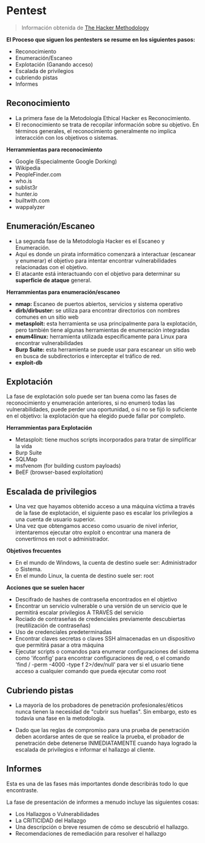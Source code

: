 # Pentest 
> Información  obtenida de [The Hacker Methodology](https://tryhackme.com/room/hackermethodology)

**El Proceso que siguen los pentesters se resume en los siguientes pasos:**
- Reconocimiento 
- Enumeración/Escaneo 
- Explotación (Ganando acceso)
- Escalada de privilegios 
- cubriendo pistas 
- Informes


## Reconocimiento
- La primera fase de la Metodología Ethical Hacker es Reconocimiento. 
- El reconocimiento se trata de recopilar información sobre su objetivo. En términos generales, el reconocimiento generalmente no implica interacción con los objetivos o sistemas.

**Herrammientas para reconocimiento**
- Google (Especialmente Google Dorking)
- Wikipedia
- PeopleFinder.com
- who.is
- sublist3r
- hunter.io
- builtwith.com
- wappalyzer

## Enumeración/Escaneo
- La segunda fase de la Metodología Hacker es el Escaneo y Enumeración. 
- Aquí es donde un pirata informático comenzará a interactuar (escanear y enumerar) el objetivo para intentar encontrar vulnerabilidades relacionadas con el objetivo.
- El atacante está interactuando con el objetivo para determinar su **superficie de ataque** general.

**Herrammientas para enumeración/escaneo**
- **nmap:** Escaneo de puertos abiertos, servicios y sistema operativo
- **dirb/dirbuster:** se utiliza para encontrar directorios con nombres comunes en un sitio web
- **metasploit:** esta herramienta se usa principalmente para la explotación, pero también tiene algunas herramientas de enumeración integradas
- **enum4linux:** herramienta utilizada específicamente para Linux para encontrar vulnerabilidades
- **Burp Suite:** esta herramienta se puede usar para escanear un sitio web en busca de subdirectorios e interceptar el tráfico de red.
- **exploit-db**

## Explotación
La fase de explotación solo puede ser tan buena como las fases de reconocimiento y enumeración anteriores, si no enumeró todas las vulnerabilidades, puede perder una oportunidad, o si no se fijó lo suficiente en el objetivo: la explotación que ha elegido puede fallar por completo.

**Herrammientas para Explotación**
- Metasploit: tiene muchos scripts incorporados para tratar de simplificar la vida
- Burp Suite
- SQLMap
- msfvenom (for building custom payloads)
- BeEF (browser-based exploitation)

## Escalada de privilegios 
- Una vez que hayamos obtenido acceso a una máquina víctima a través de la fase de explotación, el siguiente paso es escalar los privilegios a una cuenta de usuario superior.
- Una vez que obtengamos acceso como usuario de nivel inferior, intentaremos ejecutar otro exploit o encontrar una manera de convertirnos en root o administrador.

**Objetivos frecuentes**
- En el mundo de Windows, la cuenta de destino suele ser: Administrador o Sistema. 
- En el mundo Linux, la cuenta de destino suele ser: root

**Acciones que se suelen hacer**
- Descifrado de hashes de contraseña encontrados en el objetivo 
- Encontrar un servicio vulnerable o una versión de un servicio que le permitirá escalar privilegios A TRAVÉS del servicio 
- Rociado de contraseñas de credenciales previamente descubiertas (reutilización de contraseñas) 
- Uso de credenciales predeterminadas 
- Encontrar claves secretas o claves SSH almacenadas en un dispositivo que permitirá pasar a otra máquina 
- Ejecutar scripts o comandos para enumerar configuraciones del sistema como 'ifconfig' para encontrar configuraciones de red, o el comando 'find / -perm -4000 -type f 2>/dev/null' para ver si el usuario tiene acceso a cualquier comando que pueda ejecutar como root

## Cubriendo pistas
- La mayoría de los probadores de penetración profesionales/éticos nunca tienen la necesidad de "cubrir sus huellas". Sin embargo, esto es todavía una fase en la metodología.

- Dado que las reglas de compromiso para una prueba de penetración deben acordarse antes de que se realice la prueba, el probador de penetración debe detenerse INMEDIATAMENTE cuando haya logrado la escalada de privilegios e informar el hallazgo al cliente.

## Informes
Esta es una de las fases más importantes donde describirás todo lo que encontraste.

La fase de presentación de informes a menudo incluye las siguientes cosas: 
- Los Hallazgos o Vulnerabilidades 
- La CRITICIDAD del Hallazgo 
- Una descripción o breve resumen de cómo se descubrió el hallazgo. 
- Recomendaciones de remediación para resolver el hallazgo